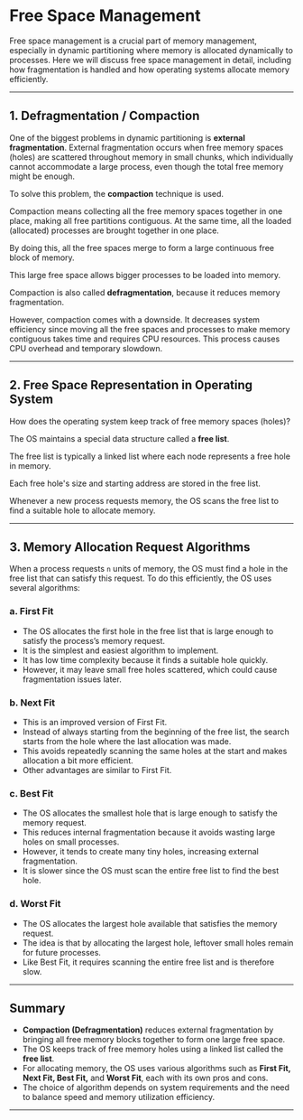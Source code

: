 # Free Space Management

Free space management is a crucial part of memory management, especially in dynamic partitioning where memory is allocated dynamically to processes. Here we will discuss free space management in detail, including how fragmentation is handled and how operating systems allocate memory efficiently.

---

## 1. Defragmentation / Compaction

One of the biggest problems in dynamic partitioning is **external fragmentation**. External fragmentation occurs when free memory spaces (holes) are scattered throughout memory in small chunks, which individually cannot accommodate a large process, even though the total free memory might be enough.

To solve this problem, the **compaction** technique is used.

Compaction means collecting all the free memory spaces together in one place, making all free partitions contiguous. At the same time, all the loaded (allocated) processes are brought together in one place.

By doing this, all the free spaces merge to form a large continuous free block of memory.

This large free space allows bigger processes to be loaded into memory.

Compaction is also called **defragmentation**, because it reduces memory fragmentation.

However, compaction comes with a downside. It decreases system efficiency since moving all the free spaces and processes to make memory contiguous takes time and requires CPU resources. This process causes CPU overhead and temporary slowdown.

---

## 2. Free Space Representation in Operating System

How does the operating system keep track of free memory spaces (holes)?

The OS maintains a special data structure called a **free list**.

The free list is typically a linked list where each node represents a free hole in memory.

Each free hole's size and starting address are stored in the free list.

Whenever a new process requests memory, the OS scans the free list to find a suitable hole to allocate memory.

---

## 3. Memory Allocation Request Algorithms

When a process requests `n` units of memory, the OS must find a hole in the free list that can satisfy this request. To do this efficiently, the OS uses several algorithms:

### a. First Fit

- The OS allocates the first hole in the free list that is large enough to satisfy the process’s memory request.
- It is the simplest and easiest algorithm to implement.
- It has low time complexity because it finds a suitable hole quickly.
- However, it may leave small free holes scattered, which could cause fragmentation issues later.

### b. Next Fit

- This is an improved version of First Fit.
- Instead of always starting from the beginning of the free list, the search starts from the hole where the last allocation was made.
- This avoids repeatedly scanning the same holes at the start and makes allocation a bit more efficient.
- Other advantages are similar to First Fit.

### c. Best Fit

- The OS allocates the smallest hole that is large enough to satisfy the memory request.
- This reduces internal fragmentation because it avoids wasting large holes on small processes.
- However, it tends to create many tiny holes, increasing external fragmentation.
- It is slower since the OS must scan the entire free list to find the best hole.

### d. Worst Fit

- The OS allocates the largest hole available that satisfies the memory request.
- The idea is that by allocating the largest hole, leftover small holes remain for future processes.
- Like Best Fit, it requires scanning the entire free list and is therefore slow.

---

## Summary

- **Compaction (Defragmentation)** reduces external fragmentation by bringing all free memory blocks together to form one large free space.
- The OS keeps track of free memory holes using a linked list called the **free list**.
- For allocating memory, the OS uses various algorithms such as **First Fit, Next Fit, Best Fit,** and **Worst Fit**, each with its own pros and cons.
- The choice of algorithm depends on system requirements and the need to balance speed and memory utilization efficiency.

---